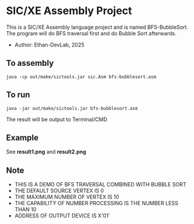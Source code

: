 # SIC/XE Assembly Project
This is a SIC/XE Assembly language project and is named BFS-BubbleSort. <br>
The program will do BFS traversal first and do Bubble Sort afterwards.
* Author: Ethan-DevLab, 2025
## To assembly
```
java -cp out/make/sictools.jar sic.Asm bfs-bubblesort.asm
```

## To run
```
java -jar out/make/sictools.jar bfs-bubblesort.asm
```
The result will be output to Terminal/CMD

## Example
See **result1.png** and **result2.png**

## Note
* THIS IS A DEMO OF BFS TRAVERSAL COMBINED WITH BUBBLE SORT
* THE DEFAULT SOURCE VERTEX IS 0
* THE MAXIMUM NUMBER OF VERTEX IS 10
* THE CAPABILITY OF NUMBER PROCESSING IS THE NUMBER LESS THAN 10
* ADDRESS OF OUTPUT DEVICE IS X'01'
